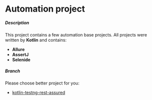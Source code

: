 # Automation project

##### Description

This project contains a few automation base projects.
All projects were written by **Kotlin** and contains:
  - **Allure** 
  - **AssertJ** 
  - **Selenide**

##### Branch

Please choose better project for you:

  - [kotlin-testng-rest-assured](https://github.com/romsper/qa-automation-bases/tree/kotlin-testng-rest-assured)
  